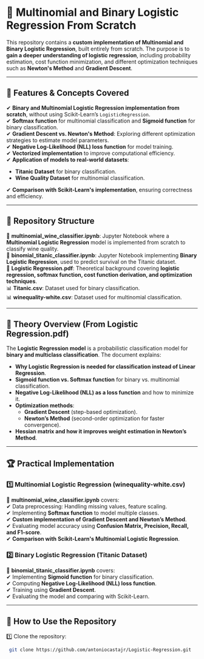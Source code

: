 # 🚀 Multinomial and Binary Logistic Regression From Scratch  

This repository contains a **custom implementation of Multinomial and Binary Logistic Regression**, built entirely from scratch. The purpose is to **gain a deeper understanding of logistic regression**, including probability estimation, cost function minimization, and different optimization techniques such as **Newton's Method** and **Gradient Descent**.

---

## 📌 Features & Concepts Covered  
✔ **Binary and Multinomial Logistic Regression implementation from scratch**, without using Scikit-Learn’s `LogisticRegression`.  
✔ **Softmax function** for multinomial classification and **Sigmoid function** for binary classification.  
✔ **Gradient Descent vs. Newton's Method**: Exploring different optimization strategies to estimate model parameters.  
✔ **Negative Log-Likelihood (NLL) loss function** for model training.  
✔ **Vectorized implementation** to improve computational efficiency.  
✔ **Application of models to real-world datasets**:  
  - **Titanic Dataset** for binary classification.  
  - **Wine Quality Dataset** for multinomial classification.
    
✔ **Comparison with Scikit-Learn's implementation**, ensuring correctness and efficiency.  

---

## 📂 Repository Structure  
📜 **multinomial_wine_classifier.ipynb**: Jupyter Notebook where a **Multinomial Logistic Regression** model is implemented from scratch to classify wine quality.  
📜 **binomial_titanic_classifier.ipynb**: Jupyter Notebook implementing **Binary Logistic Regression**, used to predict survival on the Titanic dataset.  
📖 **Logistic Regression.pdf**: Theoretical background covering **logistic regression, softmax function, cost function derivation, and optimization techniques**.  
📊 **Titanic.csv**: Dataset used for binary classification.  
📊 **winequality-white.csv**: Dataset used for multinomial classification.  

---

## 📘 Theory Overview (From Logistic Regression.pdf)  
The **Logistic Regression model** is a probabilistic classification model for **binary and multiclass classification**. The document explains:  
- **Why Logistic Regression is needed for classification instead of Linear Regression**.  
- **Sigmoid function vs. Softmax function** for binary vs. multinomial classification.  
- **Negative Log-Likelihood (NLL) as a loss function** and how to minimize it.  
- **Optimization methods**:  
  - **Gradient Descent** (step-based optimization).  
  - **Newton’s Method** (second-order optimization for faster convergence).  
- **Hessian matrix and how it improves weight estimation in Newton’s Method**.  

---

## 🏆 Practical Implementation  

### 1️⃣ **Multinomial Logistic Regression (winequality-white.csv)**  
📜 **multinomial_wine_classifier.ipynb** covers:  
✔ Data preprocessing: Handling missing values, feature scaling.  
✔ Implementing **Softmax function** to model multiple classes.  
✔ **Custom implementation of Gradient Descent and Newton’s Method**.  
✔ Evaluating model accuracy using **Confusion Matrix, Precision, Recall, and F1-score**.  
✔ **Comparison with Scikit-Learn's Multinomial Logistic Regression**.  

### 2️⃣ **Binary Logistic Regression (Titanic Dataset)**  
📜 **binomial_titanic_classifier.ipynb** covers:  
✔ Implementing **Sigmoid function** for binary classification.  
✔ Computing **Negative Log-Likelihood (NLL) loss function**.  
✔ Training using **Gradient Descent**.  
✔ Evaluating the model and comparing with Scikit-Learn.  

---

## 🚀 How to Use the Repository  
1️⃣ Clone the repository:  
```bash
 git clone https://github.com/antoniocastajr/Logistic-Regression.git
